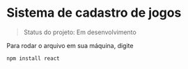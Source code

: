 <h1> Sistema de cadastro de jogos </h1>

>Status do projeto: Em desenvolvimento

Para rodar o arquivo em sua máquina, digite

```
npm install react
```
